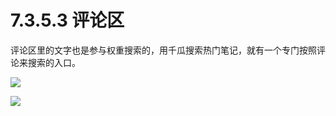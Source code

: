 # 7.3.5.3 评论区

评论区里的文字也是参与权重搜索的，用千瓜搜索热门笔记，就有一个专门按照评论来搜索的入口。

![](img/07321dfc527691953bad101bdeec603e.png)

![](img/f5f11c405b1ebfa42488ca1035ca05ad.png)